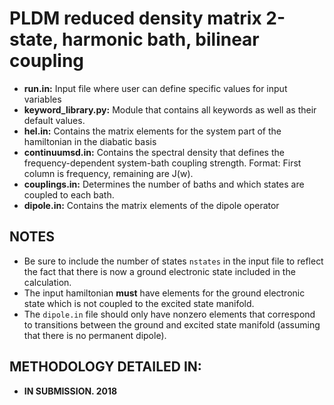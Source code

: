 # PLDM reduced density matrix 2-state, harmonic bath, bilinear coupling

* __run.in:__ Input file where user can define specific values for input variables
* __keyword_library.py:__ Module that contains all keywords as well as their default values.
* __hel.in:__ Contains the matrix elements for the system part of the hamiltonian in the diabatic basis
* __continuumsd.in:__ Contains the spectral density that defines the frequency-dependent system-bath coupling strength. Format: First column is frequency, remaining are J(w).
* __couplings.in:__ Determines the number of baths and which states are coupled to each bath.
* __dipole.in:__ Contains the matrix elements of the dipole operator

NOTES
---
* Be sure to include the number of states `nstates` in the input file to reflect the fact that there is now a ground electronic state included in the calculation.
* The input hamiltonian __must__ have elements for the ground electronic state which is not coupled to the excited state manifold.
* The `dipole.in` file should only have nonzero elements that correspond to transitions between the ground and excited state manifold (assuming that there is no permanent dipole).

METHODOLOGY DETAILED IN:
---
* __IN SUBMISSION. 2018__ 